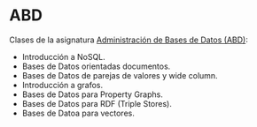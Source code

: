 # ABD

Clases de la asignatura [Administración de Bases de Datos (ABD)](https://www.ehu.eus/es/web/graduak/grado-ingenieria-informatica-de-gestion-y-sistemas-de-informacion-bizkaia/creditos-y-asignaturas?p_redirect=consultaAsignatura&p_cod_proceso=egr&p_anyo_acad=20230&p_ciclo=X&p_curso=3&p_cod_asignatura=27706):

* Introducción a NoSQL.
* Bases de Datos orientadas documentos.
* Bases de Datos de parejas de valores y wide column.
* Introducción a grafos.
* Bases de Datos para Property Graphs.
* Bases de Datos para RDF (Triple Stores).
* Bases de Datoa para vectores. 
